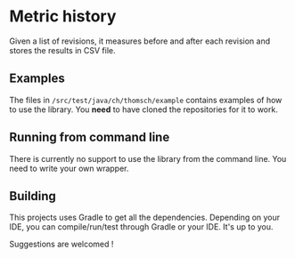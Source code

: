 # Metric history
Given a list of revisions, it measures before and after each revision and stores the results in CSV file.

## Examples
The files in `/src/test/java/ch/thomsch/example` contains examples of how to use the library. You **need** to have cloned the repositories for it to work.

## Running from command line
There is currently no support to use the library from the command line. You need to write your own wrapper.

## Building
This projects uses Gradle to get all the dependencies. Depending on your IDE, you can compile/run/test through Gradle or your IDE. It's up to you.

Suggestions are welcomed !

